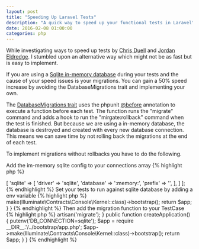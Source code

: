 ```yaml
---
layout: post
title: "Speeding Up Laravel Tests"
description: "A quick way to speed up your functional tests in Laravel"
date: 2016-02-08 01:00:00
categories: php
---
```

While investigating ways to speed up tests by [Chris Duell](http://www.chrisduell.com/blog/development/speeding-up-unit-tests-in-php/) 
and [Jordan Eldredge](https://jordaneldredge.com/blog/speed-up-laravel-tests-with-database-transactions/). I stumbled upon an 
alternative way which might not be as fast but is easy to implement.  

If you are using a [Sqlite in-memory database](https://www.sqlite.org/inmemorydb.html) during your tests and the cause of your 
speed issues is your migrations. You can gain a 50% speed increase by avoiding the DatabaseMigrations trait and implementing 
your own.

The [DatabaseMigrations trait](https://github.com/laravel/framework/blob/5.1/src/Illuminate/Foundation/Testing/DatabaseMigrations.php)
uses the phpunit [@before](https://phpunit.de/manual/current/en/appendixes.annotations.html#appendixes.annotations.before)
annotation to execute a function before each test. The function runs the "migrate" command and adds a hook to run the 
"mirgate:rollback" command when the test is finished. But because we are using a in-memory database, the database is destroyed 
and created with every new database connection. This means we can save time by not rolling back the migrations at the end of 
each test.

To implement migrations without rollbacks you have to do the following.

Add the im-memory sqlite config to your connections array
{% highlight php %}
<?php

#config/database.php

return [
    'connections' => [
        'sqlite' => [
            'driver'   => 'sqlite',
            'database' => ':memory:',
            'prefix'   => '',
        ],
    ]
];
{% endhighlight %}

Set your tests to run against sqlite database by adding a env variable
{% highlight php %}
<?php

#tests/TestCase.php

class TestCase extends Illuminate\Foundation\Testing\TestCase
{
    protected $baseUrl = 'http://localhost';
  
    public function createApplication()
    {
        putenv('DB_CONNECTION=sqlite');
  
        $app = require __DIR__.'/../bootstrap/app.php';

        $app->make(Illuminate\Contracts\Console\Kernel::class)->bootstrap();

        return $app;
    }
}
{% endhighlight %}

Then add the migration function to your TestCase
{% highlight php %}
<?php

#tests/TestCase.php

class TestCase extends Illuminate\Foundation\Testing\TestCase
{
    protected $baseUrl = 'http://localhost';
 
    /**
     * @before
     */
    public function runDatabaseMigrations()
    {
        $this->artisan('migrate');
    }
  
    public function createApplication()
    {
        putenv('DB_CONNECTION=sqlite');
  
        $app = require __DIR__.'/../bootstrap/app.php';

        $app->make(Illuminate\Contracts\Console\Kernel::class)->bootstrap();

        return $app;
    }
}
{% endhighlight %}
